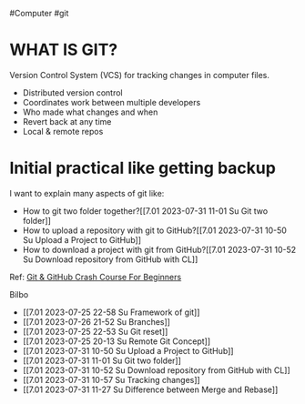 #Computer #git 

# WHAT IS GIT?
Version Control System (VCS) for tracking changes in computer files.

- Distributed version control
- Coordinates work between  multiple developers
- Who made what changes and when
- Revert back at any time 
- Local & remote repos

# Initial practical like getting backup
I want to explain many aspects of git like:

- How to git two folder together?[[7.01 2023-07-31 11-01 Su Git two folder]]
- How to upload a repository with git to GitHub?[[7.01 2023-07-31 10-50 Su Upload a Project to GitHub]]
- How to download a project with git from GitHub?[[7.01 2023-07-31 10-52 Su Download repository from GitHub with CL]]

Ref:
[Git & GitHub Crash Course For Beginners](https://www.youtube.com/watch?v=SWYqp7iY_Tc)

Bilbo
- [[7.01 2023-07-25 22-58 Su Framework of git]]
- [[7.01 2023-07-26 21-52 Su Branches]]
- [[7.01 2023-07-25 22-53 Su Git reset]]
- [[7.01 2023-07-25 20-13 Su Remote Git Concept]]
- [[7.01 2023-07-31 10-50 Su Upload a Project to GitHub]]
- [[7.01 2023-07-31 11-01 Su Git two folder]]
- [[7.01 2023-07-31 10-52 Su Download repository from GitHub with CL]]
- [[7.01 2023-07-31 10-57 Su Tracking changes]]
- [[7.01 2023-07-31 11-27 Su Difference between Merge and Rebase]]









